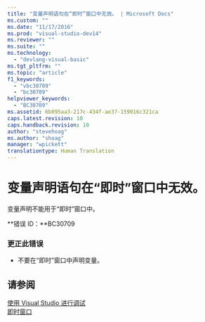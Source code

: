 ```yaml
---
title: "变量声明语句在“即时”窗口中无效。 | Microsoft Docs"
ms.custom: ""
ms.date: "11/17/2016"
ms.prod: "visual-studio-dev14"
ms.reviewer: ""
ms.suite: ""
ms.technology: 
  - "devlang-visual-basic"
ms.tgt_pltfrm: ""
ms.topic: "article"
f1_keywords: 
  - "vbc30709"
  - "bc30709"
helpviewer_keywords: 
  - "BC30709"
ms.assetid: 6b095aa3-217c-434f-ae37-159016c321ca
caps.latest.revision: 10
caps.handback.revision: 10
author: "stevehoag"
ms.author: "shoag"
manager: "wpickett"
translationtype: Human Translation
---
```

# 变量声明语句在“即时”窗口中无效。
变量声明不能用于“即时”窗口中。  
  
 **错误 ID：**BC30709  
  
### 更正此错误  
  
-   不要在“即时”窗口中声明变量。  
  
## 请参阅  
 [使用 Visual Studio 进行调试](/visual-studio/debugger/debugging-in-visual-studio)   
 [即时窗口](/visual-studio/ide/reference/immediate-window)